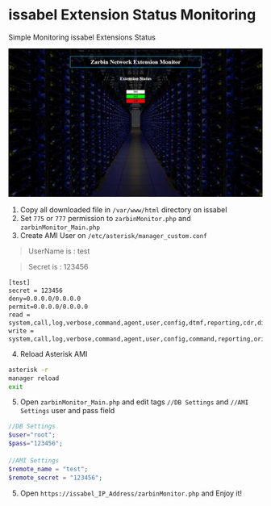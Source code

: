 # issabel Extension Status Monitoring
Simple Monitoring issabel Extensions Status

<img src="ZarbinNetwork.JPG">

1. Copy all downloaded file in `/var/www/html` directory on issabel
2. Set `775` or `777` permission to `zarbinMonitor.php` and `zarbinMonitor_Main.php`
3. Create AMI User on `/etc/asterisk/manager_custom.conf` 
> UserName is : test

> Secret is : 123456
```
[test]
secret = 123456
deny=0.0.0.0/0.0.0.0
permit=0.0.0.0/0.0.0.0
read = system,call,log,verbose,command,agent,user,config,dtmf,reporting,cdr,dialplan
write = system,call,log,verbose,command,agent,user,config,command,reporting,originate
```
4. Reload Asterisk AMI
```bash script
asterisk -r
manager reload
exit
```
5. Open `zarbinMonitor_Main.php` and edit tags `//DB Settings` and `//AMI Settings` user and pass field 
```php
//DB Settings
$user="root";
$pass="123456";

//AMI Settings
$remote_name = "test";
$remote_secret = "123456";
```
5. Open `https://issabel_IP_Address/zarbinMonitor.php` and Enjoy it!

